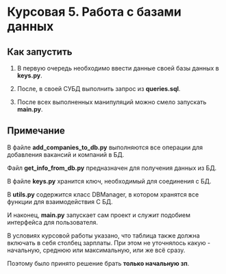 # Курсовая 5. Работа с базами данных

## Как запустить
1. В первую очередь необходимо ввести данные своей базы данных в **keys.py**. 

2. После, в своей СУБД выполнить запрос из **queries.sql**.

3. После всех выполненных манипуляций можно смело запускать **main.py**.

## Примечание
В файле **add_companies_to_db.py** выполняются все операции для добавления вакансий и компаний в БД.

Файл **get_info_from_db.py** предназначен для получения данных из БД.

В файле **keys.py** хранится ключ, необходимый для соединения с БД.

В **utils.py** содержится класс DBManager, в котором хранятся все функции для взаимодействия С БД.

И наконец, **main.py** запускает сам проект и служит подобием интерфейса для пользователя.



В условиях курсовой работы указано, что таблица также должна включать в себя столбец зарплаты. При этом не уточнялось какую - начальную, среднюю или максимальную, или же всё сразу.

Поэтому было принято решение брать **только начальную зп**.